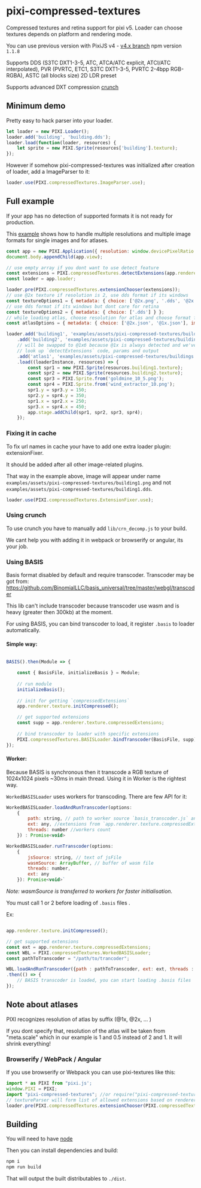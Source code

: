 # pixi-compressed-textures

Compressed textures and retina support for pixi v5. Loader can choose textures depends on platform and rendering mode.

You can use previous version with PixiJS v4 - [v4.x branch](https://github.com/pixijs/pixi-compressed-textures/tree/v4.x) npm version `1.1.8` 

Supports DDS (S3TC DXT1-3-5, ATC, ATCA/ATC explicit, ATCI/ATC interpolated), PVR (PVRTC, ETC1, S3TC DXT1-3-5, PVRTC 2-4bpp RGB-RGBA), ASTC (all blocks size) 2D LDR preset

Supports advanced DXT compression [crunch](https://github.com/BinomialLLC/crunch)

## Minimum demo

Pretty easy to hack parser into your loader.

```js
let loader = new PIXI.Loader();
loader.add('building', 'building.dds');
loader.load(function(loader, resources) {
    let sprite = new PIXI.Sprite(resources['building'].texture);
});
```

However if somehow pixi-compressed-textures was initialized after creation of loader, add a ImageParser to it:

```js
loader.use(PIXI.compressedTextures.ImageParser.use);
```

## Full example

If your app has no detection of supported formats it is not ready for production.

This [example](http://pixijs.github.io/examples/#/textures/dds.js)
shows how to handle multiple resolutions and multiple image formats for single images and for atlases.

```js
const app = new PIXI.Application({ resolution: window.devicePixelRatio || 1 });
document.body.appendChild(app.view);

// use empty array if you dont want to use detect feature
const extensions = PIXI.compressedTextures.detectExtensions(app.renderer);
const loader = app.loader;

loader.pre(PIXI.compressedTextures.extensionChooser(extensions));
// use @2x texture if resolution is 2, use dds format if its windows
const textureOptions1 = { metadata: { choice: ['@2x.png', '.dds', '@2x.dds'] } };
// use dds format if its windows but dont care for retina
const textureOptions2 = { metadata: { choice: ['.dds'] } };
// while loading atlas, choose resolution for atlas and choose format for image
const atlasOptions = { metadata: { choice: ['@2x.json', '@1x.json'], imageMetadata: { choice: ['.dds'] } } };

loader.add('building1', 'examples/assets/pixi-compressed-textures/building1.png', textureOptions1)
    .add('building2', 'examples/assets/pixi-compressed-textures/building2.png', textureOptions2)
    // will be swapped to @1xб because @1x is always detected and we've specified it in atlasOptions
    // look up `detectExtensions` code, params and output
    .add('atlas1', 'examples/assets/pixi-compressed-textures/buildings.json', atlasOptions)
    .load((loaderInstance, resources) => {
        const spr1 = new PIXI.Sprite(resources.building1.texture);
        const spr2 = new PIXI.Sprite(resources.building2.texture);
        const spr3 = PIXI.Sprite.from('goldmine_10_5.png');
        const spr4 = PIXI.Sprite.from('wind_extractor_10.png');
        spr1.y = spr3.y = 150;
        spr2.y = spr4.y = 350;
        spr1.x = spr2.x = 250;
        spr3.x = spr4.x = 450;
        app.stage.addChild(spr1, spr2, spr3, spr4);
    });
```

### Fixing it in cache

To fix url names in cache your have to add one extra loader plugin: extensionFixer.
 
It should be added after all other image-related plugins.

That way in the example above, image will appear under name `examples/assets/pixi-compressed-textures/building1.png`
and not `examples/assets/pixi-compressed-textures/building1.dds`.

```js
loader.use(PIXI.compressedTextures.ExtensionFixer.use);
```

### Using crunch

To use crunch you have to manually add `lib/crn_decomp.js` to your build. 

We cant help you with adding it in webpack or browserify or angular, its your job.

### Using BASIS

Basis format disabled by default and require transcoder.
Transcoder may be got from: https://github.com/BinomialLLC/basis_universal/tree/master/webgl/transcoder

This lib can't include transcoder because transcoder use wasm and is heavy (greater then 300kb) at the moment.

For using BASIS, you can bind transcoder to load, it register `.basis` to loader automatically.

#### Simple way:

```js

BASIS().then(Module => {

    const { BasisFile, initializeBasis } = Module;
    
    // run module
    initializeBasis();
    
    // init for getting `compressedExtensions`
    app.renderer.texture.initCompressed();

    // get supported extensions
    const supp = app.renderer.texture.compressedExtensions;
    
    // bind transcoder to loader with specific extensions
    PIXI.compressedTextures.BASISLoader.bindTranscoder(BasisFile, supp);
});

```

#### Worker:

Because BASIS is synchronous then it transcode a RGB texture of 1024x1024 pixels  ~30ms in main thread.
Using it in Worker is the rightest way.

`WorkedBASISLoader` uses workers for transcoding.
There are few API for it:
    
```js
WorkedBASISLoader.loadAndRunTranscoder(options: 
    {
        path: string, // path to worker source `basis_transcoder.js` and `basis_transcoder.wasm`
        ext: any, //extensions from `app.renderer.texture.compressedExtensions`
        threads: number //workers count
    }) : Promise<void>
```
    
```js
WorkedBASISLoader.runTranscoder(options: 
    {
        jsSource: string, // text of jsFile
        wasmSource: ArrayBuffer, // buffer of wasm file
        threads: number,
        ext: any
    }): Promise<void>`
```
_Note: wasmSource is transferred to workers for faster initialisation._

You must call 1 or 2 before loading of `.basis` files .

Ex:
```js

app.renderer.texture.initCompressed();

// get supported extensions
const ext = app.renderer.texture.compressedExtensions;
const WBL = PIXI.compressedTextures.WorkedBASISLoader;
const pathToTranscoder = "/path/to/trancoder";

WBL.loadAndRunTranscoder({path : pathToTranscoder, ext: ext, threads : 2})
.then(() => {
    // BASIS transcoder is loaded, you can start loading .basis files
});

```

## Note about atlases

PIXI recognizes resolution of atlas by suffix (@1x, @2x, ... )

If you dont specify that, resolution of the atlas will be taken from "meta.scale" which in our example is 1 and 0.5 instead of 2 and 1. It will shrink everything!

### Browserify / WebPack / Angular

If you use browserify or Webpack you can use pixi-textures like this:

```js
import * as PIXI from "pixi.js';
window.PIXI = PIXI;
import "pixi-compressed-textures"; //or require("pixi-compressed-textures")
// textureParser will form list of allowed extensions based on renderer.
loader.pre(PIXI.compressedTextures.extensionChooser(PIXI.compressedTextures.detectExtensions(renderer)));
```

## Building

You will need to have [node][node]

Then you can install dependencies and build:

```js
npm i
npm run build
```

That will output the built distributables to `./dist`.

[node]:       http://nodejs.org/

